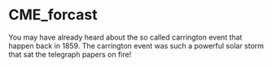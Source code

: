 # CME_forcast
 
You may have already heard about the so called carrington event that happen back in 1859. 
The carrington event was such a powerful solar storm that sat the telegraph papers on fire!
